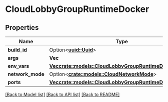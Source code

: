 # CloudLobbyGroupRuntimeDocker

## Properties

Name | Type | Description | Notes
------------ | ------------- | ------------- | -------------
**build_id** | Option<[**uuid::Uuid**](uuid::Uuid.md)> |  | [optional]
**args** | **Vec<String>** |  | 
**env_vars** | [**Vec<crate::models::CloudLobbyGroupRuntimeDockerEnvVar>**](CloudLobbyGroupRuntimeDockerEnvVar.md) |  | 
**network_mode** | Option<[**crate::models::CloudNetworkMode**](CloudNetworkMode.md)> |  | [optional]
**ports** | [**Vec<crate::models::CloudLobbyGroupRuntimeDockerPort>**](CloudLobbyGroupRuntimeDockerPort.md) |  | 

[[Back to Model list]](../README.md#documentation-for-models) [[Back to API list]](../README.md#documentation-for-api-endpoints) [[Back to README]](../README.md)


